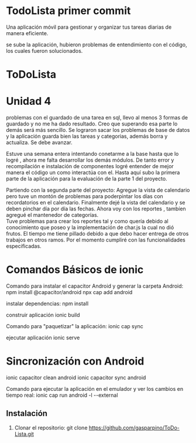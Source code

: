 # TodoLista  primer commit
  Una aplicación móvil para gestionar y organizar tus tareas diarias de manera eficiente.

  se sube la aplicación, hubieron problemas de entendimiento con el código, los cuales fueron solucionados. 
# ToDoLista
  # Unidad 4 
  problemas con el guardado de una tarea en sql, llevo al menos 3 formas de guardado y no me ha dado resultado. Creo que superando esa parte lo demás será más sencillo.
  Se lograron sacar los problemas de base de datos y la aplicación guarda bien las tareas y categorias, además borra y actualiza. Se debe avanzar.

  Estuve una semana entera intentando conetarme a la base hasta que lo logré , ahora me falta desarrollar los demás módulos. De tanto error y recompilación e instalación de componentes logré entender de mejor manera el código un como interactúa con el. Hasta aquí subo la primera parte de la aplicación para la evaluación de la parte 1 del proyecto.

  Partiendo con la segunda parte del proyecto:
  Agregue la vista de calendario pero tuve un montón de problemas para poderpintar los días con recordatorios en el calendario. Finalmente dejé la vista del calendario y se deben pinchar día por día las fechas.
  Ahora voy con los reportes , tambíen agregué el mantenedor de categorías.  
  Tuve problemas para crear los reportes tal y como quería debido al conocimiento que poseo y la implementación de char.js la cual no dió frutos. El tiempo me tiene pillado debido a que debo hacer entrega de otros trabajos en otros ramos. Por el momento cumpliré con las funcionalidades especificadas.
  
# Comandos Básicos de ionic

Comando para instalar el capacitor Android y generar la carpeta Android:
npm install @capacitor/android 
npx cap add android

instalar dependencias:
npm install

construir aplicación
ionic build

Comando para "paquetizar" la aplicación:
ionic cap sync

ejecutar aplicación
ionic serve

# Sincronización con Android 
  ionic capacitor clean android
  ionic capacitor sync android

  Comando para ejecutar la aplicación en el emulador y ver los cambios en tiempo real:
ionic cap run android -l --external
  
## Instalación
1. Clonar el repositorio:
git clone https://github.com/gasparpino/ToDo-Lista.git
